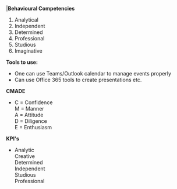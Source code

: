 |**Behavioural Competencies**
1. Analytical
2. Independent
3. Determined
4. Professional
5. Studious
6. Imaginative

**Tools to use:**
* One can use Teams/Outlook calendar to manage events properly
* Can use Office 365 tools to create presentations etc.

**CMADE**
- C = Confidence  
  M = Manner  
  A = Attitude  
  D = Diligence  
  E = Enthusiasm  

**KPI's**
- Analytic  
Creative  
Determined  
Independent  
Studious  
Professional  